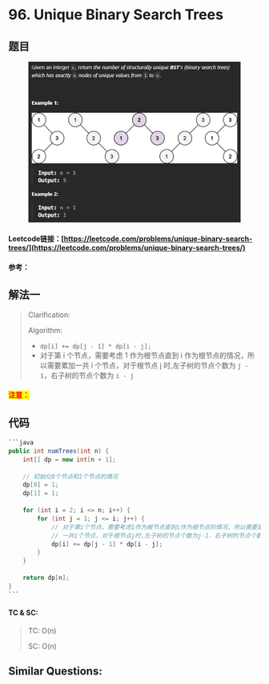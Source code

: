# 96. Unique Binary Search Trees

## 题目

<figure><img src="../../.gitbook/assets/image (237).png" alt=""><figcaption></figcaption></figure>

#### Leetcode链接：[https://leetcode.com/problems/unique-binary-search-trees/](https://leetcode.com/problems/unique-binary-search-trees/)

#### 参考：

## 解法一

> Clarification:&#x20;
>
> Algorithm:&#x20;
>
> * `dp[i] += dp[j - 1] * dp[i - j];`&#x20;
> * 对于第 i 个节点，需要考虑 1 作为根节点直到 i 作为根节点的情况，所以需要累加一共 i 个节点，对于根节点 j 时,左子树的节点个数为 `j - 1`，右子树的节点个数为 `i - j`

#### <mark style="color:red;">注意：</mark>

## 代码

````java
```java
public int numTrees(int n) {
    int[] dp = new int[n + 1];

    // 初始化0个节点和1个节点的情况
    dp[0] = 1;
    dp[1] = 1;

    for (int i = 2; i <= n; i++) {
        for (int j = 1; j <= i; j++) {
            // 对于第i个节点，需要考虑1作为根节点直到i作为根节点的情况，所以需要累加
            // 一共i个节点，对于根节点j时,左子树的节点个数为j-1，右子树的节点个数为i-j
            dp[i] += dp[j - 1] * dp[i - j];
        }
    }

    return dp[n];
}
```
````

#### TC & SC:&#x20;

> TC: O(n)
>
> SC: O(n)

## **Similar Questions:**&#x20;
